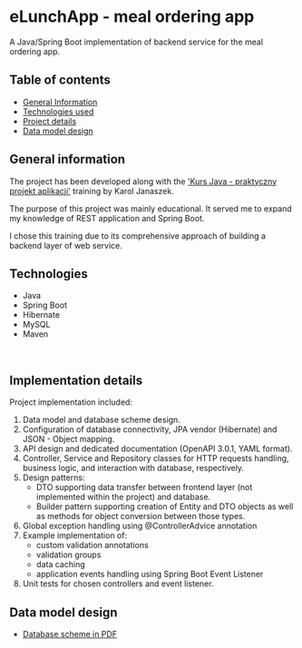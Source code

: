 # eLunchApp - meal ordering app

A Java/Spring Boot implementation of backend service for the meal ordering app.

## Table of contents
* [General Information](#general-information)
* [Technologies used](#technologies)
* [Project details](#implementation-details)
* [Data model design](#data-model-design)

## General information
The project has been developed along with the ['Kurs Java - praktyczny projekt aplikacji'](https://strefakursow.pl/kursy/programowanie/kurs_java_-_praktyczny_projekt_aplikacji.html) training by Karol Janaszek.

The purpose of this project was mainly educational. It served me to expand my knowledge of REST application and Spring Boot.

I chose this training due to its comprehensive approach of building a backend layer of web service. 


## Technologies

- Java
- Spring Boot
- Hibernate
- MySQL
- Maven
</br>

## Implementation details

Project implementation included: 

1. Data model and database scheme design.
2. Configuration of database connectivity, JPA vendor (Hibernate) and JSON - Object mapping.
3. API design and dedicated documentation (OpenAPI 3.0.1, YAML format).
4. Controller, Service and Repository classes for HTTP requests handling, business logic, and interaction with database, respectively.
5. Design patterns:
   - DTO supporting data transfer between frontend layer (not implemented within the project) and database. 
   - Builder pattern supporting creation of Entity and DTO objects as well as methods for object conversion between those types.
6. Global exception handling using @ControllerAdvice annotation
7. Example implementation of:
   - custom validation annotations
   - validation groups
   - data caching
   - application events handling using Spring Boot Event Listener
8. Unit tests for chosen controllers and event listener. 

## Data model design

* [Database scheme in PDF](src/main/resources/eLunchApp_database_scheme.pdf)






